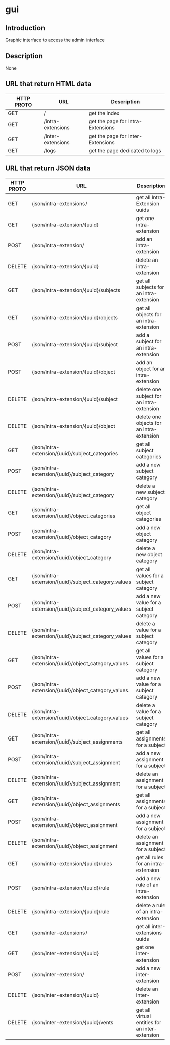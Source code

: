 gui
=================================
Introduction
---------------------------------
Graphic interface to access the admin interface

Description
---------------------------------

None

URL that return HTML data
-------------------------
|HTTP PROTO | URL                                           |Description                            |
|-----------|-----------------------------------------------|---------------------------------------|
|GET        |/                                              |get the index                          |
|GET        |/intra-extensions                              |get the page for Intra-Extensions      |
|GET        |/inter-extensions                              |get the page for Inter-Extensions      |
|GET        |/logs                                          |get the page dedicated to logs         |

URL that return JSON data
-------------------------

|HTTP PROTO | URL                                                   |Description                                        |
|-----------|-------------------------------------------------------|---------------------------------------------------|
|GET        |/json/intra-extensions/                                |get all Intra-Extension uuids                      |
|GET        |/json/intra-extension/{uuid}                           |get one intra-extension                            |
|POST       |/json/intra-extension/                                 |add an intra-extension                             |
|DELETE     |/json/intra-extension/{uuid}                           |delete an intra-extension                          |
|GET        |/json/intra-extension/{uuid}/subjects                  |get all subjects for an intra-extension            |
|GET        |/json/intra-extension/{uuid}/objects                   |get all objects for an intra-extension             |
|POST       |/json/intra-extension/{uuid}/subject                   |add a subject for an intra-extension               |
|POST       |/json/intra-extension/{uuid}/object                    |add an object for an intra-extension               |
|DELETE     |/json/intra-extension/{uuid}/subject                   |delete one subject for an intra-extension          |
|DELETE     |/json/intra-extension/{uuid}/object                    |delete one objects for an intra-extension          |
|GET        |/json/intra-extension/{uuid}/subject_categories        |get all subject categories                         |
|POST       |/json/intra-extension/{uuid}/subject_category          |add a new subject category                         |
|DELETE     |/json/intra-extension/{uuid}/subject_category          |delete a new subject category                      |
|GET        |/json/intra-extension/{uuid}/object_categories         |get all object categories                          |
|POST       |/json/intra-extension/{uuid}/object_category           |add a new object category                          |
|DELETE     |/json/intra-extension/{uuid}/object_category           |delete a new object category                       |
|GET        |/json/intra-extension/{uuid}/subject_category_values   |get all values for a subject category              |
|POST       |/json/intra-extension/{uuid}/subject_category_values   |add a new value for a subject category             |
|DELETE     |/json/intra-extension/{uuid}/subject_category_values   |delete a value for a subject category              |
|GET        |/json/intra-extension/{uuid}/object_category_values    |get all values for a subject category              |
|POST       |/json/intra-extension/{uuid}/object_category_values    |add a new value for a subject category             |
|DELETE     |/json/intra-extension/{uuid}/object_category_values    |delete a value for a subject category              |
|GET        |/json/intra-extension/{uuid}/subject_assignments       |get all assignments for a subject                  |
|POST       |/json/intra-extension/{uuid}/subject_assignment        |add a new assignment for a subject                 |
|DELETE     |/json/intra-extension/{uuid}/subject_assignment        |delete an assignment for a subject                 |
|GET        |/json/intra-extension/{uuid}/object_assignments        |get all assignments for a subject                  |
|POST       |/json/intra-extension/{uuid}/object_assignment         |add a new assignment for a subject                 |
|DELETE     |/json/intra-extension/{uuid}/object_assignment         |delete an assignment for a subject                 |
|GET        |/json/intra-extension/{uuid}/rules                     |get all rules for an intra-extension               |
|POST       |/json/intra-extension/{uuid}/rule                      |add a new rule of an intra-extension               |
|DELETE     |/json/intra-extension/{uuid}/rule                      |delete a rule of an intra-extension                |
|GET        |/json/inter-extensions/                                |get all inter-extensions uuids                     |
|GET        |/json/inter-extension/{uuid}                           |get one inter-extension                            |
|POST       |/json/inter-extension/                                 |add a new inter-extension                          |
|DELETE     |/json/inter-extension/{uuid}                           |delete an inter-extension                          |
|DELETE     |/json/inter-extension/{uuid}/vents                     |get all virtual entities for an inter-extension    |

